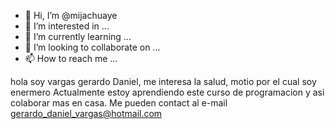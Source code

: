 - 👋 Hi, I’m @mijachuaye
- 👀 I’m interested in ...
- 🌱 I’m currently learning ...
- 💞️ I’m looking to collaborate on ...
- 📫 How to reach me ...

<!---
mijachuaye/mijachuaye is a ✨ special ✨ repository because its `README.md` (this file) appears on your GitHub profile.
You can click the Preview link to take a look at your changes.
--->
hola soy vargas gerardo Daniel, me interesa la salud, motio por el cual soy enermero 
Actualmente estoy aprendiendo este curso de programacion y asi colaborar mas en casa.
Me pueden contact al e-mail gerardo_daniel_vargas@hotmail.com

